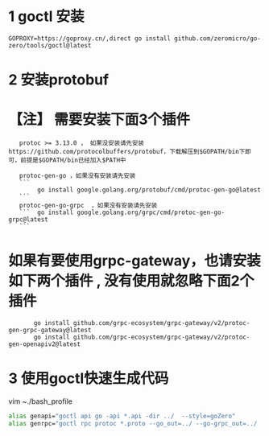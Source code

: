 # 1 goctl 安装
```
GOPROXY=https://goproxy.cn/,direct go install github.com/zeromicro/go-zero/tools/goctl@latest
```
# 2 安装protobuf
# 【注】 需要安装下面3个插件
       protoc >= 3.13.0 ， 如果没安装请先安装 https://github.com/protocolbuffers/protobuf，下载解压到$GOPATH/bin下即可，前提是$GOPATH/bin已经加入$PATH中

       protoc-gen-go ，如果没有安装请先安装 
       ```
            go install google.golang.org/protobuf/cmd/protoc-gen-go@latest
       ```
       protoc-gen-go-grpc  ，如果没有安装请先安装
       ```  go install google.golang.org/grpc/cmd/protoc-gen-go-grpc@latest
       ```
#       如果有要使用grpc-gateway，也请安装如下两个插件 , 没有使用就忽略下面2个插件
```
       go install github.com/grpc-ecosystem/grpc-gateway/v2/protoc-gen-grpc-gateway@latest
       go install github.com/grpc-ecosystem/grpc-gateway/v2/protoc-gen-openapiv2@latest
``` 

# 3 使用goctl快速生成代码
vim ~./bash_profile
```sh
alias genapi="goctl api go -api *.api -dir ../  --style=goZero"
alias genrpc="goctl rpc protoc *.proto --go_out=../ --go-grpc_out=../  --zrpc_out=../ --style=goZero"
 ```